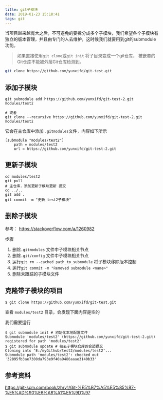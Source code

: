 ```yaml
---
title: git子模块
date: 2019-01-23 15:18:41
tags: git
---
```


当项目越来越庞大之后，不可避免的要拆分成多个子模块，我们希望各个子模块有独立的版本管理，并且由专门的人去维护，这时候我们就要用到git的submodule功能。


> 如果直接使用`git clone`或`git init` 将子目录变成一个git仓库， 被嵌套的Git仓库不能被外层Git仓库检测到。

```bash
git clone https://github.com/yunxifd/git-test.git
```

## 添加子模块

```base
git submodule add https://github.com/yunxifd/git-test-2.git modules/test2 

# 或者
git clone --recursive https://github.com/yunxifd/git-test-2.git modules/test2
```

它会在主仓库中添加 `.gitmodules`文件，内容如下所示

```
[submodule "modules/test2"]
	path = modules/test2
	url = https://github.com/yunxifd/git-test-2.git
```

## 更新子模块
```
cd modules/test2
git pull
# 主仓库，添加更新子模块更新 提交
cd ../..
git add .
git commit -m "更新 test2子模块"
```

## 删除子模块
参考： https://stackoverflow.com/a/1260982

步骤
1. 删除`.gitmodules` 文件中子模块相关节点
1. 删除`.git/config` 文件中子模块相关节点
1. 运行`git rm --cached path_to_submodule` 将子模块移除版本控制
1. 运行`git commit -m "Removed submodule <name>"`
1. 删除未跟踪的子模块文件


## 克隆带子模块的项目
```bash
$ git clone https://github.com/yunxifd/git-test.git
```
查看 `modules/test2` 目录，会发现下面内容是空的

我们需要运行
```base
$ git submodule init # 初始化本地配置文件
Submodule 'modules/test2' (https://github.com/yunxifd/git-test-2.git) registered for path 'modules/test2'
$ git submodule update # 拉去子模块仓库的合适提交
Cloning into 'E:/myGithub/test2/modules/test2'...
Submodule path 'modules/test2': checked out '32895fb3ae7300da793e9f40a9486aaae3140b33'
```

## 参考资料
https://git-scm.com/book/zh/v1/Git-%E5%B7%A5%E5%85%B7-%E5%AD%90%E6%A8%A1%E5%9D%97